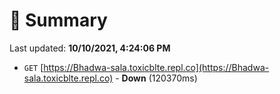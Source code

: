 # 📖 Summary
Last updated: **10/10/2021, 4:24:06 PM**

- `GET` [https://Bhadwa-sala.toxicblte.repl.co](https://Bhadwa-sala.toxicblte.repl.co) - **Down** (120370ms)
